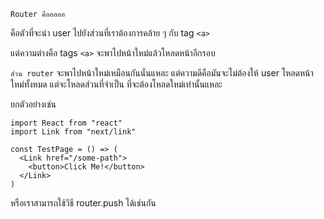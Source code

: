 `Router คือออออ`

คือตัวที่จะนำ user ไปยังส่วนที่เราต้องการคล้าย ๆ กับ tag `<a>`

แต่ความต่างคือ tags `<a>` จะพาไปหน้าใหม่แล้วโหลดหน้าอีกรอบ

`ส่วน router`
จะพาไปหน้าใหม่เหมือนกันนั่นแหละ แต่ความดีคือมันจะไม่ต้องให้ user โหลดหน้าใหม่ทั้งหมด แต่จะโหลดส่วนที่จำเป็น ที่จะต้องโหลดใหม่เท่านั้นแหละ


ยกตัวอย่างเช่น

```
import React from "react"
import Link from "next/link"

const TestPage = () => (
  <Link href="/some-path">
    <button>Click Me!</button>
  </Link>
)
```

หรือเราสามารถใช้วิธี router.push ได้เช่นกัน
```

```